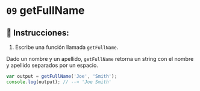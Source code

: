 # `09` getFullName

## 📝 Instrucciones:

1. Escribe una función llamada `getFullName`.

Dado un nombre y un apellido, `getFullName` retorna un string con el nombre y apellido separados por un espacio.

```Javascript
var output = getFullName('Joe', 'Smith');
console.log(output); // --> 'Joe Smith'
```